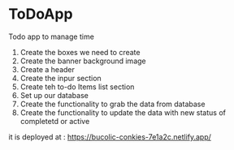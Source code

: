 # ToDoApp
Todo app to manage time


1. Create the boxes we need to create
2. Create the banner background image
3. Create a header
4. Create the inpur section
5. Create teh to-do Items list section
6. Set up our database
7. Create the functionality to grab the data from database
8. Create the functionality to update the data with new status of completetd or active

it is deployed at : https://bucolic-conkies-7e1a2c.netlify.app/

